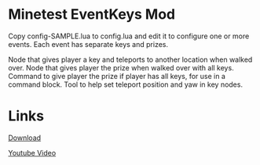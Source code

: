 Minetest EventKeys Mod
==========

Copy config-SAMPLE.lua to config.lua and edit it to configure one or more events.
Each event has separate keys and prizes.

Node that gives player a key and teleports to another location when walked over.
Node that gives player the prize when walked over with all keys.
Command to give player the prize if player has all keys, for use in a command block.
Tool to help set teleport position and yaw in key nodes.



Links
==========

[Download](https://github.com/auouymous/eventkeys/archive/master.zip)

[Youtube Video](https://www.youtube.com/watch?v=Qba0QshYTfQ)
